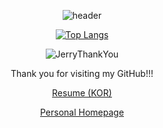 <div align="center">
  
  ![header](https://capsule-render.vercel.app/api?type=rounded&color=088A08&section=header&text=Won-Doo's%20GitHub&fontColor=ffffff)

  [![Top Langs](https://github-readme-stats.vercel.app/api/top-langs/?username=WondooSeo&layout=compact)](https://github.com/anuraghazra/github-readme-stats)

  ![JerryThankYou](https://user-images.githubusercontent.com/62936579/155847175-c56a2755-7fef-4fc4-925f-ae8a7cd7ffc4.gif)
  
  Thank you for visiting my GitHub!!!
  
  [Resume (KOR)](https://github.com/WondooSeo/WondooSeo/blob/main/Resume_KOR.md)

  [Personal Homepage](https://sites.google.com/view/miracleboy-wondoo/home)
  
</div>
